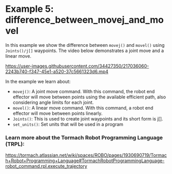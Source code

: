 # Example 5: difference_between_movej_and_movel
In this example we show the difference between `movej()` and `movel()` using `Joints()/j[]` waypoints.
The video below demonstrates a joint move and a linear move.

https://user-images.githubusercontent.com/34427350/217036060-2243b740-f347-45e1-a520-37c5661323d6.mp4

In the example we learn about:

* `movej()`: A joint move command. With this command, the robot end effector will move between points using the available efficient path, also considering angle limits for each joint.
* `movel()`: A linear move command. With this command, a robot end effector will move between points linearly.
* `Joints()`: This is used to create joint waypoints and its short form is j[].
* `set_units()`: Set units that will be used in a program

### Learn more about the Tormach Robot Programming Language (TRPL):
https://tormach.atlassian.net/wiki/spaces/ROBO/pages/1930690719/Tormach+Robot+Programming+Language#TormachRobotProgrammingLanguage-robot_command.rpl.execute_trajectory
